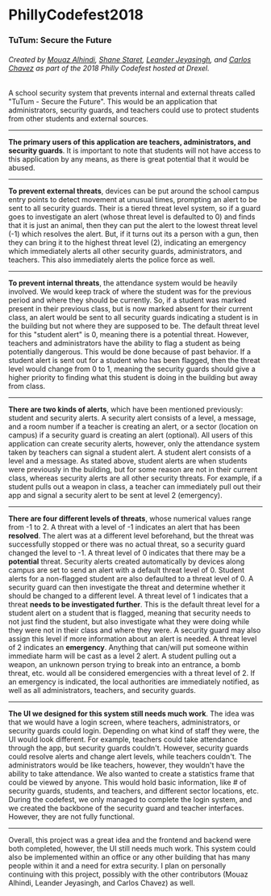 # PhillyCodefest2018
### TuTum: Secure the Future
###### *Created by [Mouaz Alhindi](https://github.com/MouazAlhindi), [Shane Staret](https://github.com/SStaret43), [Leander Jeyasingh](https://github.com/Leajey), and [Carlos Chavez](https://github.com/almightmustang1998)* as part of the 2018 Philly Codefest hosted at Drexel.
A school security system that prevents internal and external threats called "TuTum - Secure the Future". This would  be an application that administrators, security guards, and teachers could use to protect students from other students and external sources.
________________________________________________________________________________________________________________________________

**The primary users of this application are teachers, administrators, and security guards**. It is important to note that students will not have access to this application by any means, as there is great potential that it would be abused.
________________________________________________________________________________________________________________________________

**To prevent external threats**, devices can be put around the school campus entry points to detect movement at unusual times, prompting an alert to be sent to all security guards. Their is a tiered threat level system, so if a guard goes to investigate an alert (whose threat level is defaulted to 0) and finds that it is just an animal, then they can put the alert to the lowest threat level (-1) which resolves the alert. But, if it turns out its a person with a gun, then they can bring it to the highest threat level (2), indicating an emergency which immediately alerts all other security guards, administrators, and teachers. This also immediately alerts the police force as well.
________________________________________________________________________________________________________________________________

**To prevent internal threats**, the attendance system would be heavily involved. We would keep track of where the student was for the previous period and where they should be currently. So, if a student was marked present in their previous class, but is now marked absent for their current class, an alert would be sent to all security guards indicating a student is in the building but not where they are supposed to be. The default threat level for this "student alert" is 0, meaning there is a potential threat. However, teachers and administrators have the ability to flag a student as being potentially dangerous. This would be done because of past behavior. If a student alert is sent out for a student who has been flagged, then the threat level would change from 0 to 1, meaning the security guards should give a higher priority to finding what this student is doing in the building but away from class.
________________________________________________________________________________________________________________________________

**There are two kinds of alerts**, which have been mentioned previously: student and security alerts. A security alert consists of a level, a message, and a room number if a teacher is creating an alert, or a sector (location on campus) if a security guard is creating an alert (optional). All users of this application can create security alerts, however, only the attendance system taken by teachers can signal a student alert. A student alert consists of a level and a message. As stated above, student alerts are when students were previously in the building, but for some reason are not in their current class, whereas security alerts are all other security threats. For example, if a student pulls out a weapon in class, a teacher can immediately pull out their app and signal a security alert to be sent at level 2 (emergency).
________________________________________________________________________________________________________________________________

**There are four different levels of threats**, whose numerical values range from -1 to 2. A threat with a level of -1 indicates an alert that has been **resolved**. The alert was at a different level beforehand, but the threat was successfully stopped or there was no actual threat, so a security guard changed the level to -1. A threat level of 0 indicates that there may be a **potential** threat. Security alerts created automatically by devices along campus are set to send an alert with a default threat level of 0. Student alerts for a non-flagged student are also defaulted to a threat level of 0. A security guard can then investigate the threat and determine whether it should be changed to a different level. A threat level of 1 indicates that a threat **needs to be investigated further**. This is the default threat level for a student alert on a student that is flagged, meaning that security needs to not just find the student, but also investigate what they were doing while they were not in their class and where they were. A security guard may also assign this level if more information about an alert is needed. A threat level of 2 indicates an **emergency**. Anything that can/will put someone within immediate harm will be cast as a level 2 alert. A student pulling out a weapon, an unknown person trying to break into an entrance, a bomb threat, etc. would all be considered emergencies with a threat level of 2. If an emergency is indicated, the local authorities are immediately notified, as well as all administrators, teachers, and security guards.

________________________________________________________________________________________________________________________________

**The UI we designed for this system still needs much work**. The idea was that we would have a login screen, where teachers, administrators, or security guards could login. Depending on what kind of staff they were, the UI would look different. For example, teachers could take attendance through the app, but security guards couldn't. However, security guards could resolve alerts and change alert levels, while teachers couldn't. The administrators would be like teachers, however, they wouldn't have the ability to take attendance. We also wanted to create a statistics frame that could be viewed by anyone. This would hold basic information, like # of security guards, students, and teachers, and different sector locations, etc. During the codefest, we only managed to complete the login system, and we created the backbone of the security guard and teacher interfaces. However, they are not fully functional.
________________________________________________________________________________________________________________________________

Overall, this project was a great idea and the frontend and backend were both completed, however, the UI still needs much work. This system could also be implemented within an office or any other building that has many people within it and a need for extra security. I plan on personally continuing with this project, possibly with the other contributors (Mouaz Alhindi, Leander Jeyasingh, and Carlos Chavez) as well.
